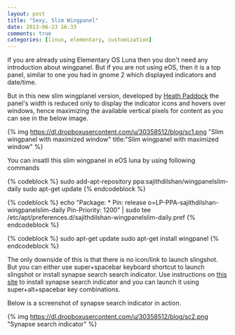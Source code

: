 ```yaml
---
layout: post
title: "Sexy, Slim Wingpanel"
date: 2013-06-23 16:33
comments: true
categories: [linux, elementary, customization]
---
```


If you are already using Elementary OS Luna then you don't need any introduction about wingpanel. But if you are not using eOS, then it is a top panel, similar to one you had in gnome 2 which displayed indicators and date/time.

But in this new slim wingplanel version, developed by [Heath Paddock](https://plus.google.com/107828869706749088966) the panel's width is reduced only to display the indicator icons and hovers over windows, hence maximizing the available vertical pixels for content as you can see in the below image.

{% img https://dl.dropboxusercontent.com/u/30358512/blog/sc1.png "Slim wingpanel with maximized window" title:"Slim wingpanel with maximized window" %}

You can insatll this slim wingpanel in eOS luna by using following commands

{% codeblock %}
sudo add-apt-repository ppa:sajithdilshan/wingpanelslim-daily
sudo apt-get update
{% endcodeblock %}

{% codeblock %}
echo "Package: *
Pin: release o=LP-PPA-sajithdilshan-wingpanelslim-daily
Pin-Priority: 1200" | sudo tee /etc/apt/preferences.d/sajithdilshan-wingpanelslim-daily.pref
{% endcodeblock %}

{% codeblock %}
sudo apt-get update
sudo apt-get install wingpanel
{% endcodeblock %}

The only downside of this is that there is no icon/link to launch slingshot. But you can either use super+spacebar keyboard shortcut to launch slingshot or install synapse search search indicator. Use instructions on [this site](http://www.webupd8.org/2013/06/synapse-indicator-new-search.html) to install synapse search indicator and you can launch it using super+alt+spacebar key combinations.

Below is a screenshot of synapse search indicator in action.

{% img https://dl.dropboxusercontent.com/u/30358512/blog/sc2.png "Synapse search indicator" %}


